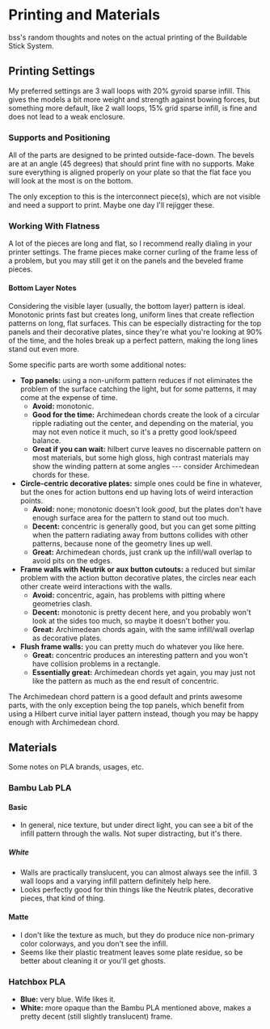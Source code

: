 # Printing and Materials

bss's random thoughts and notes on the actual printing of the Buildable Stick System.

## Printing Settings

My preferred settings are 3 wall loops with 20% gyroid sparse infill. This gives the models a bit more weight and
strength against bowing forces, but something more default, like 2 wall loops, 15% grid sparse infill, is fine and does
not lead to a weak enclosure.

### Supports and Positioning

All of the parts are designed to be printed outside-face-down. The bevels are at an angle (45 degrees) that should print
fine with no supports. Make sure everything is aligned properly on your plate so that the flat face you will look at the
most is on the bottom.

The only exception to this is the interconnect piece(s), which are not visible and need a support to print. Maybe one
day I'll rejigger these.

### Working With Flatness

A lot of the pieces are long and flat, so I recommend really dialing in your printer settings. The frame pieces make
corner curling of the frame less of a problem, but you may still get it on the panels and the beveled frame pieces.

#### Bottom Layer Notes

Considering the visible layer (usually, the bottom layer) pattern is ideal. Monotonic prints fast but creates long,
uniform lines that create reflection patterns on long, flat surfaces. This can be especially distracting for the top
panels and their decorative plates, since they're what you're looking at 90% of the time, and the holes break up a
perfect pattern, making the long lines stand out even more.

Some specific parts are worth some additional notes:

* **Top panels:** using a non-uniform pattern reduces if not eliminates the problem of the surface catching the light,
  but for some patterns, it may come at the expense of time.
    * **Avoid:** monotonic.
    * **Good for the time:** Archimedean chords create the look of a circular ripple radiating out the center, and
      depending on the material, you may not even notice it much, so it's a pretty good look/speed balance.
    * **Great if you can wait:** hilbert curve leaves no discernable pattern on most materials, but some high gloss,
      high contrast materials may show the winding pattern at some angles --- consider Archimedean chords for these.
* **Circle-centric decorative plates:** simple ones could be fine in whatever, but the ones for action buttons end up
  having lots of weird interaction points.
    * **Avoid:** none; monotonic doesn't look *good*, but the plates don't have enough surface area for the pattern to
      stand out too much.
    * **Decent:** concentric is generally good, but you can get some pitting when the pattern radiating away from
      buttons collides with other patterns, because none of the geometry lines up well.
    * **Great:** Archimedean chords, just crank up the infill/wall overlap to avoid pits on the edges.
* **Frame walls with Neutrik or aux button cutouts:** a reduced but similar problem with the action button decorative
  plates, the circles near each other create weird interactions with the walls.
    * **Avoid:** concentric, again, has problems with pitting where geometries clash.
    * **Decent:** monotonic is pretty decent here, and you probably won't look at the sides too much, so maybe it
      doesn't bother you.
    * **Great:** Archimedean chords again, with the same infill/wall overlap as decorative plates.
* **Flush frame walls:** you can pretty much do whatever you like here.
    * **Great:** concentric produces an interesting pattern and you won't have collision problems in a rectangle.
    * **Essentially great:** Archimedean chords yet again, you may just not like the pattern as much as the end result
      of concentric.

The Archimedean chord pattern is a good default and prints awesome parts, with the only exception being the top panels,
which benefit from using a Hilbert curve initial layer pattern instead, though you may be happy enough with Archimedean
chord.

## Materials

Some notes on PLA brands, usages, etc.

### Bambu Lab PLA

#### Basic

* In general, nice texture, but under direct light, you can see a bit of the infill pattern through the walls. Not super
  distracting, but it's there.

##### White

* Walls are practically translucent, you can almost always see the infill. 3 wall loops and a varying infill pattern
  definitely help here.
* Looks perfectly good for thin things like the Neutrik plates, decorative pieces, that kind of thing.

#### Matte

* I don't like the texture as much, but they do produce nice non-primary color colorways, and you don't see the infill.
* Seems like their plastic treatment leaves some plate residue, so be better about cleaning it or you'll get ghosts.

### Hatchbox PLA

* **Blue:** very blue. Wife likes it.
* **White:** more opaque than the Bambu PLA mentioned above, makes a pretty decent (still slightly translucent) frame.
